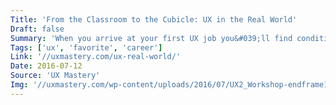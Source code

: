 ```yaml
---
Title: 'From the Classroom to the Cubicle: UX in the Real World'
Draft: false
Summary: 'When you arrive at your first UX job you&#039;ll find conditions a little different than they were in the classroom.'
Tags: ['ux', 'favorite', 'career']
Link: '//uxmastery.com/ux-real-world/'
Date: 2016-07-12
Source: 'UX Mastery'
Img: '//uxmastery.com/wp-content/uploads/2016/07/UX2_Workshop-endframe1.jpg'
---
```

